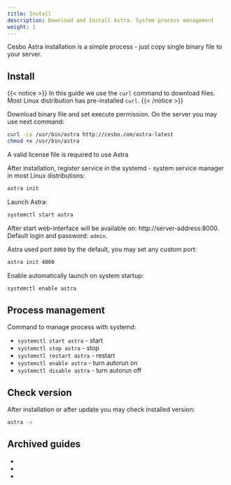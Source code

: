 ```yaml
---
title: Install
description: Download and Install Astra. System process management
weight: 1
---
```


Cesbo Astra installation is a simple process - just copy single binary file to your server.

## Install

{{< notice >}}
In this guide we use the `curl` command to download files.
Most Linux distribution has pre-installed `curl`.
{{< /notice >}}

Download binary file and set execute permission. On the server you may use next command:

```sh
curl -Lo /usr/bin/astra http://cesbo.com/astra-latest
chmod +x /usr/bin/astra
```

A valid license file is required to use Astra [](astra/quick-start/license)

After installation, register service in the systemd - system service manager in most Linux distributions:

```sh
astra init
```

Launch Astra:

```sh
systemctl start astra
```

After start web-interface will be available on: http://server-address:8000.
Default login and password: `admin`.

Astra used port `8000` by the default, you may set any custom port:

```sh
astra init 4000
```

Enable automatically launch on system startup:

```sh
systemctl enable astra
```

## Process management

Command to manage process with systemd:

- `systemctl start astra` - start
- `systemctl stop astra` - stop
- `systemctl restart astra` - restart
- `systemctl enable astra` - turn autorun on
- `systemctl disable astra` - turn autorun off

## Check version

After installation or after update you may check installed version:

```sh
astra -v
```

## Archived guides

- [](astra/quick-start/archive/firewalld)
- [](astra/quick-start/archive/init-d)
- [](astra/quick-start/archive/monit)
